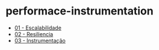 # performace-instrumentation

- [01 - Escalabilidade](https://github.com/gabrielborc/performace-instrumentation/tree/master/src/01-scalability)
- [02 - Resiliencia](https://github.com/gabrielborc/performace-instrumentation/tree/master/src/02-resilience)
- [03 - Instrumentação](https://github.com/gabrielborc/performace-instrumentation/tree/master/src/03-instrumentation)
